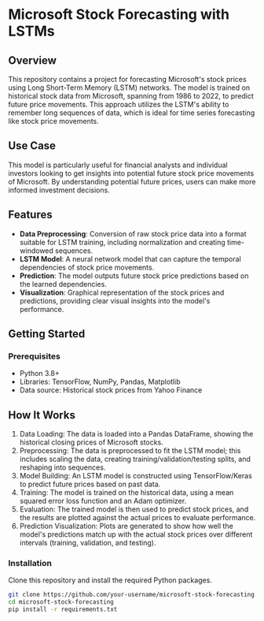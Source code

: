 
# Microsoft Stock Forecasting with LSTMs

## Overview

This repository contains a project for forecasting Microsoft's stock prices using Long Short-Term Memory (LSTM) networks. The model is trained on historical stock data from Microsoft, spanning from 1986 to 2022, to predict future price movements. This approach utilizes the LSTM's ability to remember long sequences of data, which is ideal for time series forecasting like stock price movements.

## Use Case

This model is particularly useful for financial analysts and individual investors looking to get insights into potential future stock price movements of Microsoft. By understanding potential future prices, users can make more informed investment decisions.

## Features

- **Data Preprocessing**: Conversion of raw stock price data into a format suitable for LSTM training, including normalization and creating time-windowed sequences.
- **LSTM Model**: A neural network model that can capture the temporal dependencies of stock price movements.
- **Prediction**: The model outputs future stock price predictions based on the learned dependencies.
- **Visualization**: Graphical representation of the stock prices and predictions, providing clear visual insights into the model's performance.

## Getting Started

### Prerequisites

- Python 3.8+
- Libraries: TensorFlow, NumPy, Pandas, Matplotlib
- Data source: Historical stock prices from Yahoo Finance

## How It Works

1. Data Loading: The data is loaded into a Pandas DataFrame, showing the historical closing prices of Microsoft stocks.
2. Preprocessing: The data is preprocessed to fit the LSTM model; this includes scaling the data, creating training/validation/testing splits, and reshaping into sequences.
3. Model Building: An LSTM model is constructed using TensorFlow/Keras to predict future prices based on past data.
4. Training: The model is trained on the historical data, using a mean squared error loss function and an Adam optimizer.
5. Evaluation: The trained model is then used to predict stock prices, and the results are plotted against the actual prices to evaluate performance.
6. Prediction Visualization: Plots are generated to show how well the model's predictions match up with the actual stock prices over different intervals (training, validation, and testing).

### Installation

Clone this repository and install the required Python packages.

```bash
git clone https://github.com/your-username/microsoft-stock-forecasting.git
cd microsoft-stock-forecasting
pip install -r requirements.txt
